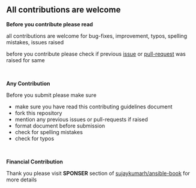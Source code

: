 ## All contributions are welcome

**Before you contribute please read**

all contributions are welcome for bug-fixes, improvement, typos, spelling mistakes, issues raised

before you contribute please check if previous [issue](https://github.com/sujaykumarh/ansible-book/issues) or [pull-request](https://github.com/sujaykumarh/ansible-book/pulls) was raised for same

<br>

**Any Contribution**

Before you submit please make sure

* make sure you have read this contributing guidelines document
* fork this repository
* mention any previous issues or pull-requests if raised
* format document before submission
* check for spelling mistakes
* check for typos

<br>

**Financial Contribution**

Thank you please visit **SPONSER** section of [sujaykumarh/ansible-book](https://github.com/sujaykumarh/ansible-book) for more details